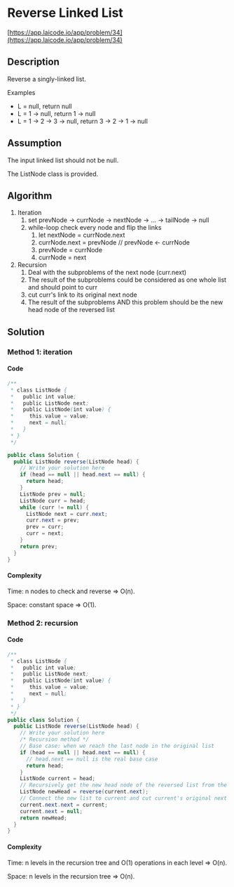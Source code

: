 <!----- Conversion time: 0.846 seconds.


Using this Markdown file:

1. Cut and paste this output into your source file.
2. See the notes and action items below regarding this conversion run.
3. Check the rendered output (headings, lists, code blocks, tables) for proper
   formatting and use a linkchecker before you publish this page.

Conversion notes:

* GD2md-html version 1.0β13
* Tue Jan 15 2019 19:49:44 GMT-0800 (PST)
* Source doc: https://docs.google.com/open?id=1Hp2EhM63LheqAf8z9xWDrlwQqQEkOq9Jd-1heOEvFDc
----->



# Reverse Linked List

[https://app.laicode.io/app/problem/34](https://app.laicode.io/app/problem/34)


## Description

Reverse a singly-linked list.

Examples



*   L = null, return null
*   L = 1 -> null, return 1 -> null
*   L = 1 -> 2 -> 3 -> null, return 3 -> 2 -> 1 -> null


## Assumption

The input linked list should not be null.

The ListNode class is provided.


## Algorithm



1.  Iteration
    1.  set prevNode → currNode → nextNode → … → tailNode → null
    1.  while-loop check every node and flip the links
        1.  let nextNode = currNode.next
        1.  currNode.next = prevNode // prevNode ← currNode
        1.  prevNode = currNode
        1.  currNode = next
1.  Recursion
    1.  Deal with the subproblems of the next node (curr.next)
    1.  The result of the subproblems could be considered as one whole list and should point to curr
    1.  cut curr's link to its original next node
    1.  The result of the subproblems AND this problem should be the new head node of the reversed list


## Solution


### Method 1: iteration


#### Code


```java
/**
 * class ListNode {
 *   public int value;
 *   public ListNode next;
 *   public ListNode(int value) {
 *     this.value = value;
 *     next = null;
 *   }
 * }
 */

public class Solution {
  public ListNode reverse(ListNode head) {
    // Write your solution here
    if (head == null || head.next == null) {
      return head;
    }
    ListNode prev = null;
    ListNode curr = head;
    while (curr != null) {
      ListNode next = curr.next;
      curr.next = prev;
      prev = curr;
      curr = next;
    }
    return prev;
  }
}
```



#### Complexity

Time: n nodes to check and reverse ⇒ O(n).

Space: constant space ⇒ O(1).


### Method 2: recursion


#### Code


```java
/**
 * class ListNode {
 *   public int value;
 *   public ListNode next;
 *   public ListNode(int value) {
 *     this.value = value;
 *     next = null;
 *   }
 * }
 */
public class Solution {
  public ListNode reverse(ListNode head) {
    // Write your solution here
    /* Recursion method */
    // Base case: when we reach the last node in the original list
    if (head == null || head.next == null) {
      // head.next == null is the real base case
      return head;
    }
    ListNode current = head;
    // Recursively get the new head node of the reversed list from the subproblems
    ListNode newHead = reverse(current.next);
    // Connect the new list to current and cut current's original next
    current.next.next = current;
    current.next = null;
    return newHead;
  }
}
```



#### Complexity

Time: n levels in the recursion tree and O(1) operations in each level ⇒ O(n).

Space: n levels in the recursion tree ⇒ O(n).


<!-- GD2md-html version 1.0β13 -->
